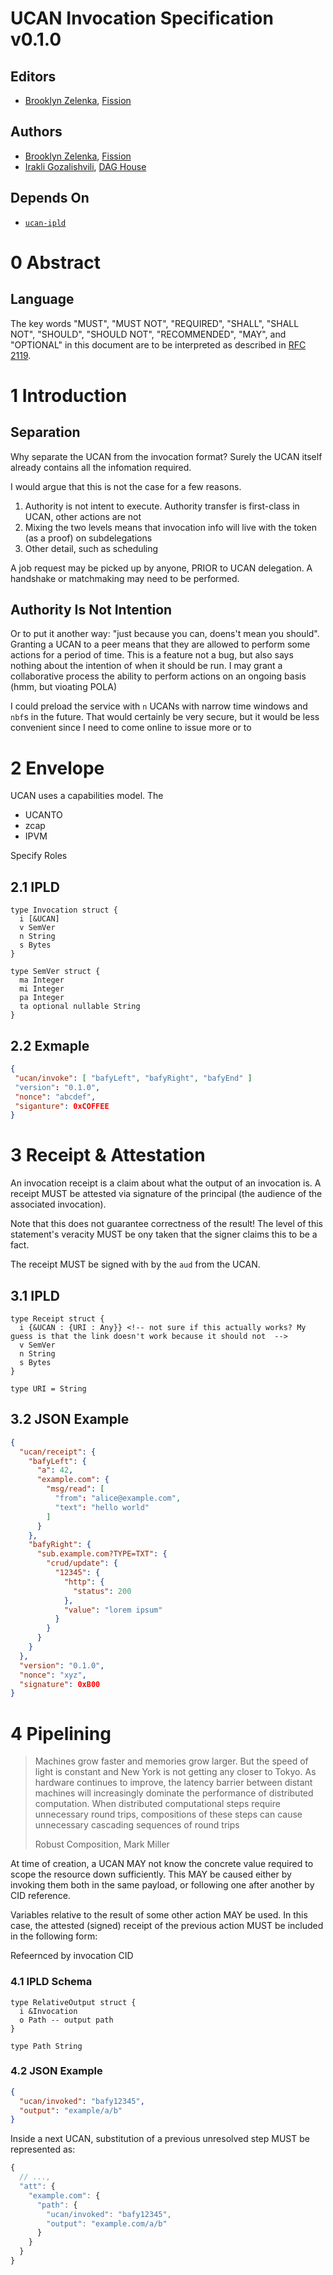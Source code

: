 # UCAN Invocation Specification v0.1.0

## Editors

* [Brooklyn Zelenka](https://github.com/expede/), [Fission](https://fission.codes/)

## Authors

* [Brooklyn Zelenka](https://github.com/expede/), [Fission](https://fission.codes/)
* [Irakli Gozalishvili](https://github.com/Gozala), [DAG House](https://dag.house/)

## Depends On

* [`ucan-ipld`](https://github.com/ucan-wg/ucan-ipld/)

# 0 Abstract

## Language

The key words "MUST", "MUST NOT", "REQUIRED", "SHALL", "SHALL NOT", "SHOULD", "SHOULD NOT", "RECOMMENDED", "MAY", and "OPTIONAL" in this document are to be interpreted as described in [RFC 2119](https://datatracker.ietf.org/doc/html/rfc2119).

# 1 Introduction

## Separation

Why separate the UCAN from the invocation format? Surely the UCAN itself already contains all the infomation required.

I would argue that this is not the case for a few reasons.

1. Authority is not intent to execute. Authority transfer is first-class in UCAN, other actions are not
2. Mixing the two levels means that invocation info will live with the token (as a proof) on subdelegations
3. Other detail, such as scheduling

A job request may be picked up by anyone, PRIOR to UCAN delegation. A handshake or matchmaking may need to be performed.

## Authority Is Not Intention

Or to put it another way: "just because you can, doens't mean you should". Granting a UCAN to a peer means that they are allowed to perform some actions for a period of time. This is a feature not a bug, but also says nothing about the intention of when it should be run. I may grant a collaborative process the ability to perform actions on an ongoing basis (hmm, but vioating POLA)

I could preload the service with `n` UCANs with narrow time windows and `nbf`s in the future. That would certainly be very secure, but it would be less convenient since I need to come online to issue more or to 

# 2 Envelope

UCAN uses a capabilities model. The 

* UCANTO
* zcap
* IPVM




Specify Roles




## 2.1 IPLD

``` ipldsch
type Invocation struct {
  i [&UCAN]
  v SemVer
  n String
  s Bytes
}

type SemVer struct {
  ma Integer
  mi Integer
  pa Integer
  ta optional nullable String
}
```

## 2.2 Exmaple

 ``` json
{
  "ucan/invoke": [ "bafyLeft", "bafyRight", "bafyEnd" ]
  "version": "0.1.0",
  "nonce": "abcdef",
  "siganture": 0xCOFFEE
}
```

# 3 Receipt & Attestation

An invocation receipt is a claim about what the output of an invocation is. A receipt MUST be attested via signature of the principal (the audience of the associated invocation).

Note that this does not guarantee correctness of the result! The level of this statement's veracity MUST be ony taken that the signer claims this to be a fact.

The receipt MUST be signed with by the `aud` from the UCAN.

## 3.1 IPLD

``` ipldsch
type Receipt struct {
  i {&UCAN : {URI : Any}} <!-- not sure if this actually works? My guess is that the link doesn't work because it should not  -->
  v SemVer
  n String
  s Bytes
}

type URI = String
```

## 3.2 JSON Example

``` json
{
  "ucan/receipt": {
    "bafyLeft": {
      "a": 42,
      "example.com": {
        "msg/read": [
          "from": "alice@example.com",
          "text": "hello world"
        ]
      }
    },
    "bafyRight": {
      "sub.example.com?TYPE=TXT": {
        "crud/update": {
          "12345": {
            "http": { 
              "status": 200
            },
            "value": "lorem ipsum"
          }
        }
      }
    }
  },
  "version": "0.1.0",
  "nonce": "xyz",
  "signature": 0xB00
}
```

# 4 Pipelining

> Machines grow faster and memories grow larger. But the speed of light is constant and New York is not getting any closer to Tokyo. As hardware continues to improve, the latency barrier between distant machines will increasingly dominate the performance of distributed computation. When distributed computational steps require unnecessary round trips, compositions of these steps can cause unnecessary cascading sequences of round trips
>
> Robust Composition, Mark Miller

At time of creation, a UCAN MAY not know the concrete value required to scope the resource down sufficiently. This MAY be caused either by invoking them both in the same payload, or following one after another by CID reference.

Variables relative to the result of some other action MAY be used. In this case, the attested (signed) receipt of the previous action MUST be included in the following form:

Refeernced by invocation CID


### 4.1 IPLD Schema

``` ipldsch
type RelativeOutput struct {
  i &Invocation
  o Path -- output path
} 

type Path String
```

### 4.2 JSON Example

``` json
{ 
  "ucan/invoked": "bafy12345",
  "output": "example/a/b"
}
```

Inside a next UCAN, substitution of a previous unresolved step MUST be represented as:

``` js
{
  // ...,
  "att": {
    "example.com": {
      "path": { 
        "ucan/invoked": "bafy12345",
        "output": "example.com/a/b"
      }
    }
  }
}
```
